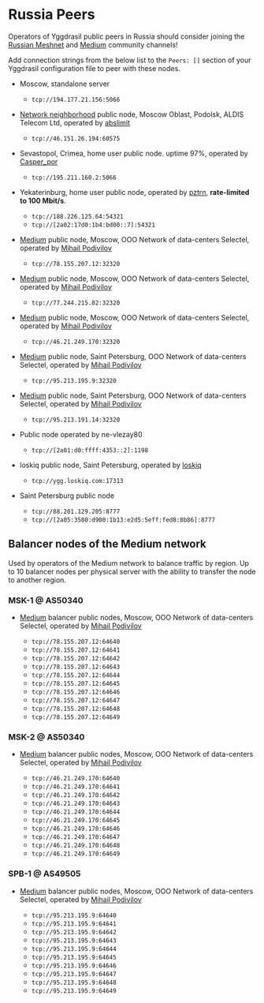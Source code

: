 # Russia Peers

Operators of Yggdrasil public peers in Russia should consider joining the [Russian Meshnet](https://github.com/russian-meshnet/meshnet-chat-agenda/blob/master/README.md#чаты-и-мосты-в-разных-сетях) and [Medium](https://t.me/nic_medium) community channels!

Add connection strings from the below list to the `Peers: []` section of your Yggdrasil configuration file to peer with these nodes.  

* Moscow, standalone server
  * `tcp://194.177.21.156:5066`
  
* [Network neighborhood](https://netwhood.online/) public node,  Moscow Oblast, Podolsk, ALDIS Telecom Ltd, operated by [abslimit](http://netwhood.online/feedback/)
  * `tcp://46.151.26.194:60575`
  
* Sevastopol, Crimea, home user public node. uptime 97%, operated by [Casper_por](https://vk.com/casper_por)
  *  `tcp://195.211.160.2:5066`

* Yekaterinburg, home user public node, operated by [pztrn](https://pztrn.name), **rate-limited to 100 Mbit/s**.
  * `tcp://188.226.125.64:54321`
  * `tcp://[2a02:17d0:1b4:bd00::7]:54321`

* [Medium](https://github.com/medium-network) public node, Moscow, OOO Network of data-centers Selectel, operated by [Mihail Podivilov](https://github.com/podivilov)
  * `tcp://78.155.207.12:32320`
  
* [Medium](https://github.com/medium-network) public node, Moscow, OOO Network of data-centers Selectel, operated by [Mihail Podivilov](https://github.com/podivilov)
  * `tcp://77.244.215.82:32320`

* [Medium](https://github.com/medium-network) public node, Moscow, OOO Network of data-centers Selectel, operated by [Mihail Podivilov](https://github.com/podivilov)
  * `tcp://46.21.249.170:32320`

* [Medium](https://github.com/medium-network) public node, Saint Petersburg, OOO Network of data-centers Selectel, operated by [Mihail Podivilov](https://github.com/podivilov)
  * `tcp://95.213.195.9:32320`

* [Medium](https://github.com/medium-network) public node, Saint Petersburg, OOO Network of data-centers Selectel, operated by [Mihail Podivilov](https://github.com/podivilov)
  * `tcp://95.213.191.14:32320`

* Public node operated by ne-vlezay80
  * `tcp://[2a01:d0:ffff:4353::2]:1198`

* loskiq public node, Saint Petersburg, operated by [loskiq](https://loskiq.com)
  * `tcp://ygg.loskiq.com:17313`
  
* Saint Petersburg public node
  * `tcp://88.201.129.205:8777`
  * `tcp://[2a05:3580:d900:1b13:e2d5:5eff:fed8:8b86]:8777`

## Balancer nodes of the Medium network
Used by operators of the Medium network to balance traffic by region. Up to 10 balancer nodes per physical server with the ability to transfer the node to another region.

### MSK-1 @ AS50340

* [Medium](https://github.com/medium-network) balancer public nodes, Moscow, OOO Network of data-centers Selectel, operated by [Mihail Podivilov](https://github.com/podivilov)

  * `tcp://78.155.207.12:64640`
  * `tcp://78.155.207.12:64641`
  * `tcp://78.155.207.12:64642`
  * `tcp://78.155.207.12:64643`
  * `tcp://78.155.207.12:64644`
  * `tcp://78.155.207.12:64645`
  * `tcp://78.155.207.12:64646`
  * `tcp://78.155.207.12:64647`
  * `tcp://78.155.207.12:64648`
  * `tcp://78.155.207.12:64649`

### MSK-2 @ AS50340

* [Medium](https://github.com/medium-network) balancer public nodes, Moscow, OOO Network of data-centers Selectel, operated by [Mihail Podivilov](https://github.com/podivilov)

  * `tcp://46.21.249.170:64640`
  * `tcp://46.21.249.170:64641`
  * `tcp://46.21.249.170:64642`
  * `tcp://46.21.249.170:64643`
  * `tcp://46.21.249.170:64644`
  * `tcp://46.21.249.170:64645`
  * `tcp://46.21.249.170:64646`
  * `tcp://46.21.249.170:64647`
  * `tcp://46.21.249.170:64648`
  * `tcp://46.21.249.170:64649`

### SPB-1 @ AS49505

* [Medium](https://github.com/medium-network) balancer public nodes, Moscow, OOO Network of data-centers Selectel, operated by [Mihail Podivilov](https://github.com/podivilov)

  * `tcp://95.213.195.9:64640`
  * `tcp://95.213.195.9:64641`
  * `tcp://95.213.195.9:64642`
  * `tcp://95.213.195.9:64643`
  * `tcp://95.213.195.9:64644`
  * `tcp://95.213.195.9:64645`
  * `tcp://95.213.195.9:64646`
  * `tcp://95.213.195.9:64647`
  * `tcp://95.213.195.9:64648`
  * `tcp://95.213.195.9:64649`
